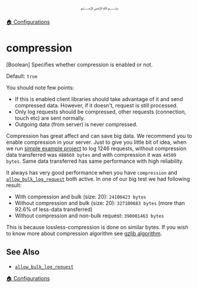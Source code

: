 <p align=center>
   ﷽
</p>

[🏠 Configurations](/docs/CONFIGURATION.md)

# compression
[Boolean] Specifies whether compression is enabled or not.

Default: `true`

You should note few points:

 * If this is enabled client libraries should take advantage of it and send compressed data. However, if it doesn't, request is still processed.
 * Only log requests should be compressed, other requests (connection, touch etc) are sent normally.
 * Outgoing data (from server) is never compressed.

Compression has great affect and can save big data. We recommend you to enable compression in your server. Just to give you little bit of idea, when we run [simple example project](https://github.com/muflihun/residue-cpp/tree/master/samples/detailed-cmake) to log 1246 requests, without compression data transferred was `488669 bytes` and with compression it was `44509 bytes`. Same data transferred has same performance with high reliability.

It always has very good performance when you have `compression` and [`allow_bulk_log_request`](/docs/CONFIGURATION.md#allow_bulk_log_request) both active. In one of our big test we had following result:

 * With compression and bulk (size: 20): `24100423 bytes`
 * Without compression and bulk (size: 20): `327100683 bytes` (more than 92.6% of less-data transferred)
 * Without compression and non-bulk request: `398001463 bytes`

This is because lossless-compression is done on similar bytes. If you wish to know more about compression algorithm see [gzlib algorithm](http://www.gzip.org/algorithm.txt).

## See Also
 * [`allow_bulk_log_request`](/docs/CONFIGURATION.md#allow_bulk_log_request)

[🏠 Configurations](/docs/CONFIGURATION.md)

